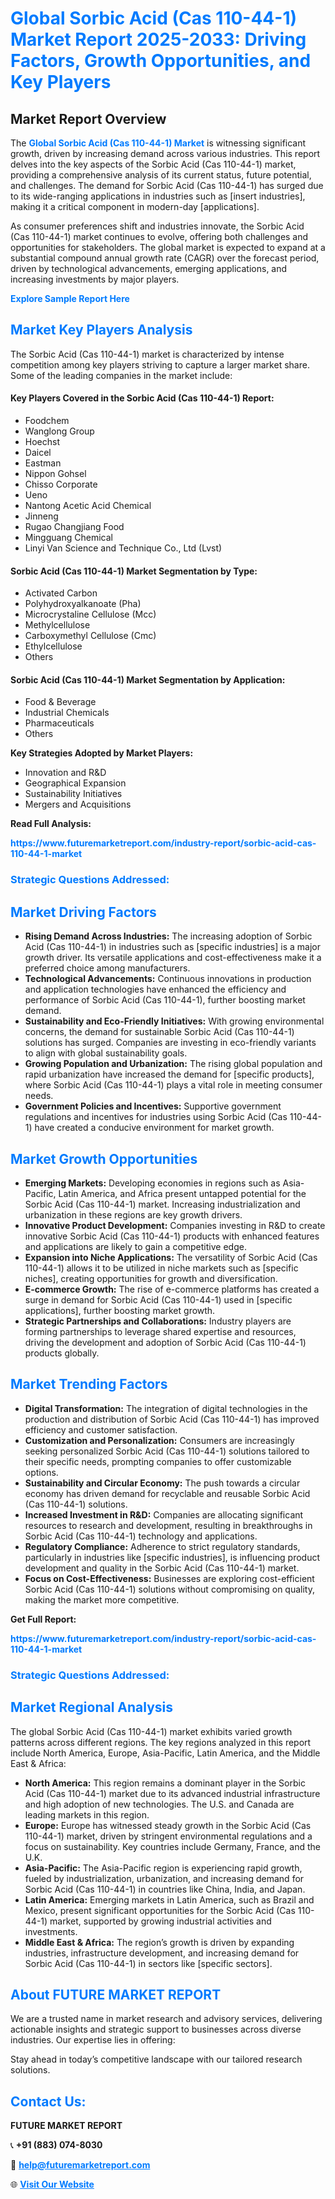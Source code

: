 <h1 style="color: #007BFF;">Global Sorbic Acid (Cas 110-44-1) Market Report 2025-2033: Driving Factors, Growth Opportunities, and Key Players</h1>

<section id="overview">
<h2>Market Report Overview</h2>
<p>The <a href="https://www.futuremarketreport.com/industry-report/sorbic-acid-cas-110-44-1-market" style="color: #007BFF; text-decoration: none;"><strong>Global Sorbic Acid (Cas 110-44-1) Market</strong></a> is witnessing significant growth, driven by increasing demand across various industries. This report delves into the key aspects of the Sorbic Acid (Cas 110-44-1) market, providing a comprehensive analysis of its current status, future potential, and challenges. The demand for Sorbic Acid (Cas 110-44-1) has surged due to its wide-ranging applications in industries such as [insert industries], making it a critical component in modern-day [applications].</p>
<p>As consumer preferences shift and industries innovate, the Sorbic Acid (Cas 110-44-1) market continues to evolve, offering both challenges and opportunities for stakeholders. The global market is expected to expand at a substantial compound annual growth rate (CAGR) over the forecast period, driven by technological advancements, emerging applications, and increasing investments by major players.</p>
</section>

<section id="overview">
<p><a href="https://www.futuremarketreport.com/request-sample/reportId=29792" style="color: #007BFF; text-decoration: none;"><strong>Explore Sample Report Here</strong></a></p>
</section>

<section id="key-players">
<h2 style="color: #007BFF;">Market Key Players Analysis</h2>
<p>The Sorbic Acid (Cas 110-44-1) market is characterized by intense competition among key players striving to capture a larger market share. Some of the leading companies in the market include:</p>
<h4>Key Players Covered in the Sorbic Acid (Cas 110-44-1) Report:</h4>
<ul><li>Foodchem</li><li>Wanglong Group</li><li>Hoechst</li><li>Daicel</li><li>Eastman</li><li>Nippon Gohsel</li><li>Chisso Corporate</li><li>Ueno</li><li>Nantong Acetic Acid Chemical</li><li>Jinneng</li><li>Rugao Changjiang Food</li><li>Mingguang Chemical</li><li>Linyi Van Science and Technique Co., Ltd (Lvst)</li></ul>
<h4>Sorbic Acid (Cas 110-44-1) Market Segmentation by Type:</h4>
<ul><li>Activated Carbon</li><li>Polyhydroxyalkanoate (Pha)</li><li>Microcrystaline Cellulose (Mcc)</li><li>Methylcellulose</li><li>Carboxymethyl Cellulose (Cmc)</li><li>Ethylcellulose</li><li>Others</li></ul>

<h4>Sorbic Acid (Cas 110-44-1) Market Segmentation by Application:</h4>
<ul><li>Food &amp; Beverage</li><li>Industrial Chemicals</li><li>Pharmaceuticals</li><li>Others</li></ul>
<p><strong>Key Strategies Adopted by Market Players:</strong></p>
<ul>
<li>Innovation and R&D</li>
<li>Geographical Expansion</li>
<li>Sustainability Initiatives</li>
<li>Mergers and Acquisitions</li>
</ul>
</section>

<section>
<p><strong>Read Full Analysis: </strong></p><a href="https://www.futuremarketreport.com/industry-report/sorbic-acid-cas-110-44-1-market" style="color: #007BFF; text-decoration: none;"><strong>https://www.futuremarketreport.com/industry-report/sorbic-acid-cas-110-44-1-market</strong></a>
<h3 style="color: #007BFF;">Strategic Questions Addressed:</h3>
</section>

<section id="driving-factors">
<h2 style="color: #007BFF;">Market Driving Factors</h2>
<ul>
<li><strong>Rising Demand Across Industries:</strong> The increasing adoption of Sorbic Acid (Cas 110-44-1) in industries such as [specific industries] is a major growth driver. Its versatile applications and cost-effectiveness make it a preferred choice among manufacturers.</li>
<li><strong>Technological Advancements:</strong> Continuous innovations in production and application technologies have enhanced the efficiency and performance of Sorbic Acid (Cas 110-44-1), further boosting market demand.</li>
<li><strong>Sustainability and Eco-Friendly Initiatives:</strong> With growing environmental concerns, the demand for sustainable Sorbic Acid (Cas 110-44-1) solutions has surged. Companies are investing in eco-friendly variants to align with global sustainability goals.</li>
<li><strong>Growing Population and Urbanization:</strong> The rising global population and rapid urbanization have increased the demand for [specific products], where Sorbic Acid (Cas 110-44-1) plays a vital role in meeting consumer needs.</li>
<li><strong>Government Policies and Incentives:</strong> Supportive government regulations and incentives for industries using Sorbic Acid (Cas 110-44-1) have created a conducive environment for market growth.</li>
</ul>
</section>

<section id="growth-opportunities">
<h2 style="color: #007BFF;">Market Growth Opportunities</h2>
<ul>
<li><strong>Emerging Markets:</strong> Developing economies in regions such as Asia-Pacific, Latin America, and Africa present untapped potential for the Sorbic Acid (Cas 110-44-1) market. Increasing industrialization and urbanization in these regions are key growth drivers.</li>
<li><strong>Innovative Product Development:</strong> Companies investing in R&D to create innovative Sorbic Acid (Cas 110-44-1) products with enhanced features and applications are likely to gain a competitive edge.</li>
<li><strong>Expansion into Niche Applications:</strong> The versatility of Sorbic Acid (Cas 110-44-1) allows it to be utilized in niche markets such as [specific niches], creating opportunities for growth and diversification.</li>
<li><strong>E-commerce Growth:</strong> The rise of e-commerce platforms has created a surge in demand for Sorbic Acid (Cas 110-44-1) used in [specific applications], further boosting market growth.</li>
<li><strong>Strategic Partnerships and Collaborations:</strong> Industry players are forming partnerships to leverage shared expertise and resources, driving the development and adoption of Sorbic Acid (Cas 110-44-1) products globally.</li>
</ul>
</section>

<section id="trending-factors">
<h2 style="color: #007BFF;">Market Trending Factors</h2>
<ul>
<li><strong>Digital Transformation:</strong> The integration of digital technologies in the production and distribution of Sorbic Acid (Cas 110-44-1) has improved efficiency and customer satisfaction.</li>
<li><strong>Customization and Personalization:</strong> Consumers are increasingly seeking personalized Sorbic Acid (Cas 110-44-1) solutions tailored to their specific needs, prompting companies to offer customizable options.</li>
<li><strong>Sustainability and Circular Economy:</strong> The push towards a circular economy has driven demand for recyclable and reusable Sorbic Acid (Cas 110-44-1) solutions.</li>
<li><strong>Increased Investment in R&D:</strong> Companies are allocating significant resources to research and development, resulting in breakthroughs in Sorbic Acid (Cas 110-44-1) technology and applications.</li>
<li><strong>Regulatory Compliance:</strong> Adherence to strict regulatory standards, particularly in industries like [specific industries], is influencing product development and quality in the Sorbic Acid (Cas 110-44-1) market.</li>
<li><strong>Focus on Cost-Effectiveness:</strong> Businesses are exploring cost-efficient Sorbic Acid (Cas 110-44-1) solutions without compromising on quality, making the market more competitive.</li>
</ul>
</section>

<section>
<p><strong>Get Full Report: </strong></p><a href="https://www.futuremarketreport.com/industry-report/sorbic-acid-cas-110-44-1-market" style="color: #007BFF; text-decoration: none;"><strong>https://www.futuremarketreport.com/industry-report/sorbic-acid-cas-110-44-1-market</strong></a>
<h3 style="color: #007BFF;">Strategic Questions Addressed:</h3>
</section>


<section id="regional-analysis">
<h2 style="color: #007BFF;">Market Regional Analysis</h2>
<p>The global Sorbic Acid (Cas 110-44-1) market exhibits varied growth patterns across different regions. The key regions analyzed in this report include North America, Europe, Asia-Pacific, Latin America, and the Middle East & Africa:</p>
<ul>
<li><strong>North America:</strong> This region remains a dominant player in the Sorbic Acid (Cas 110-44-1) market due to its advanced industrial infrastructure and high adoption of new technologies. The U.S. and Canada are leading markets in this region.</li>
<li><strong>Europe:</strong> Europe has witnessed steady growth in the Sorbic Acid (Cas 110-44-1) market, driven by stringent environmental regulations and a focus on sustainability. Key countries include Germany, France, and the U.K.</li>
<li><strong>Asia-Pacific:</strong> The Asia-Pacific region is experiencing rapid growth, fueled by industrialization, urbanization, and increasing demand for Sorbic Acid (Cas 110-44-1) in countries like China, India, and Japan.</li>
<li><strong>Latin America:</strong> Emerging markets in Latin America, such as Brazil and Mexico, present significant opportunities for the Sorbic Acid (Cas 110-44-1) market, supported by growing industrial activities and investments.</li>
<li><strong>Middle East & Africa:</strong> The region’s growth is driven by expanding industries, infrastructure development, and increasing demand for Sorbic Acid (Cas 110-44-1) in sectors like [specific sectors].</li>
</ul>
</section>

<footer>
<h2 style="color: #007BFF;">About FUTURE MARKET REPORT</h2>
<p>We are a trusted name in market research and advisory services, delivering actionable insights and strategic support to businesses across diverse industries. Our expertise lies in offering:</p>

<p>Stay ahead in today’s competitive landscape with our tailored research solutions.</p>

<h2 style="color: #007BFF;">Contact Us:</h2>
<p><strong>FUTURE MARKET REPORT</strong></p>
<p>📞 <strong>+91 (883) 074-8030</strong></p>
<p>📧 <strong><a href="mailto:help@futuremarketreport.com" style="color: #007BFF;">help@futuremarketreport.com</a></strong></p>
<p>🌐 <strong><a href="https://www.futuremarketreport.com/" style="color: #007BFF;">Visit Our Website</a></strong></p>
</footer>